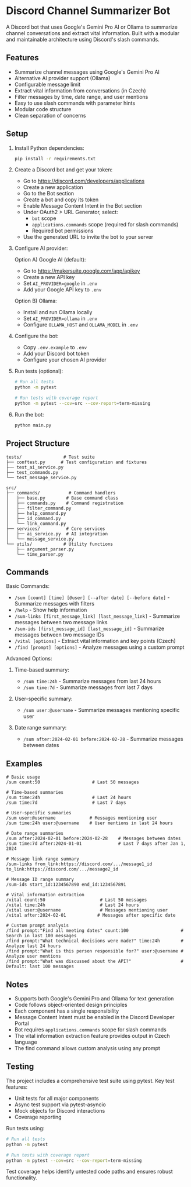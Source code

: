 # Discord Channel Summarizer Bot

A Discord bot that uses Google's Gemini Pro AI or Ollama to summarize channel conversations and extract vital information. Built with a modular and maintainable architecture using Discord's slash commands.

## Features

- Summarize channel messages using Google's Gemini Pro AI
- Alternative AI provider support (Ollama)
- Configurable message limit
- Extract vital information from conversations (in Czech)
- Filter messages by time, date range, and user mentions
- Easy to use slash commands with parameter hints
- Modular code structure
- Clean separation of concerns

## Setup

1. Install Python dependencies:
   ```bash
   pip install -r requirements.txt
   ```

2. Create a Discord bot and get your token:
   - Go to https://discord.com/developers/applications
   - Create a new application
   - Go to the Bot section
   - Create a bot and copy its token
   - Enable Message Content Intent in the Bot section
   - Under OAuth2 > URL Generator, select:
     - `bot` scope
     - `applications.commands` scope (required for slash commands)
     - Required bot permissions
   - Use the generated URL to invite the bot to your server

3. Configure AI provider:
   
   Option A) Google AI (default):
   - Go to https://makersuite.google.com/app/apikey
   - Create a new API key
   - Set `AI_PROVIDER=google` in `.env`
   - Add your Google API key to `.env`
   
   Option B) Ollama:
   - Install and run Ollama locally
   - Set `AI_PROVIDER=ollama` in `.env`
   - Configure `OLLAMA_HOST` and `OLLAMA_MODEL` in `.env`

4. Configure the bot:
   - Copy `.env.example` to `.env`
   - Add your Discord bot token
   - Configure your chosen AI provider

5. Run tests (optional):
   ```bash
   # Run all tests
   python -m pytest
   
   # Run tests with coverage report
   python -m pytest --cov=src --cov-report=term-missing
   ```

6. Run the bot:
   ```bash
   python main.py
   ```

## Project Structure

```
tests/                # Test suite
├── conftest.py      # Test configuration and fixtures
├── test_ai_service.py
├── test_commands.py
└── test_message_service.py

src/
├── commands/           # Command handlers
│   ├── base.py        # Base command class
│   ├── commands.py    # Command registration
│   ├── filter_command.py
│   ├── help_command.py
│   ├── id_command.py
│   └── link_command.py
├── services/          # Core services
│   ├── ai_service.py  # AI integration
│   └── message_service.py
└── utils/            # Utility functions
    ├── argument_parser.py
    └── time_parser.py
```

## Commands

Basic Commands:
- `/sum [count] [time] [@user] [--after date] [--before date]` - Summarize messages with filters
- `/help` - Show help information
- `/sum-links [first_message_link] [last_message_link]` - Summarize messages between two message links
- `/sum-ids [first_message_id] [last_message_id]` - Summarize messages between two message IDs
- `/vital [options]` - Extract vital information and key points (Czech)
- `/find [prompt] [options]` - Analyze messages using a custom prompt

Advanced Options:
1. Time-based summary:
   - `/sum time:24h` - Summarize messages from last 24 hours
   - `/sum time:7d` - Summarize messages from last 7 days

2. User-specific summary:
   - `/sum user:@username` - Summarize messages mentioning specific user

3. Date range summary:
   - `/sum after:2024-02-01 before:2024-02-28` - Summarize messages between dates

## Examples

```
# Basic usage
/sum count:50                    # Last 50 messages

# Time-based summaries
/sum time:24h                    # Last 24 hours
/sum time:7d                     # Last 7 days

# User-specific summaries
/sum user:@username             # Messages mentioning user
/sum time:24h user:@username    # User mentions in last 24 hours

# Date range summaries
/sum after:2024-02-01 before:2024-02-28    # Messages between dates
/sum time:7d after:2024-01-01              # Last 7 days after Jan 1, 2024

# Message link range summary
/sum-links from_link:https://discord.com/.../message1_id to_link:https://discord.com/.../message2_id

# Message ID range summary
/sum-ids start_id:1234567890 end_id:1234567891

# Vital information extraction
/vital count:50                     # Last 50 messages
/vital time:24h                     # Last 24 hours
/vital user:@username               # Messages mentioning user
/vital after:2024-02-01            # Messages after specific date

# Custom prompt analysis
/find prompt:"Find all meeting dates" count:100                    # Search in last 100 messages
/find prompt:"What technical decisions were made?" time:24h        # Analyze last 24 hours
/find prompt:"What is this person responsible for?" user:@username # Analyze user mentions
/find prompt:"What was discussed about the API?"                   # Default: last 100 messages
```

## Notes

- Supports both Google's Gemini Pro and Ollama for text generation
- Code follows object-oriented design principles
- Each component has a single responsibility
- Message Content Intent must be enabled in the Discord Developer Portal
- Bot requires `applications.commands` scope for slash commands
- The vital information extraction feature provides output in Czech language
- The find command allows custom analysis using any prompt

## Testing

The project includes a comprehensive test suite using pytest. Key test features:

- Unit tests for all major components
- Async test support via pytest-asyncio
- Mock objects for Discord interactions
- Coverage reporting

Run tests using:
```bash
# Run all tests
python -m pytest

# Run tests with coverage report
python -m pytest --cov=src --cov-report=term-missing
```

Test coverage helps identify untested code paths and ensures robust functionality.